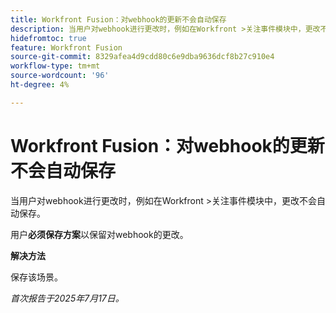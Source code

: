 ```yaml
---
title: Workfront Fusion：对webhook的更新不会自动保存
description: 当用户对webhook进行更改时，例如在Workfront >关注事件模块中，更改不会自动保存。 用户必须保存场景以保留对webhook的更改。
hidefromtoc: true
feature: Workfront Fusion
source-git-commit: 8329afea4d9cdd80c6e9dba9636dcf8b27c910e4
workflow-type: tm+mt
source-wordcount: '96'
ht-degree: 4%

---
```



# Workfront Fusion：对webhook的更新不会自动保存

当用户对webhook进行更改时，例如在Workfront >关注事件模块中，更改不会自动保存。

用户&#x200B;**必须保存方案**&#x200B;以保留对webhook的更改。

**解决方法**

保存该场景。

_首次报告于2025年7月17日。_
